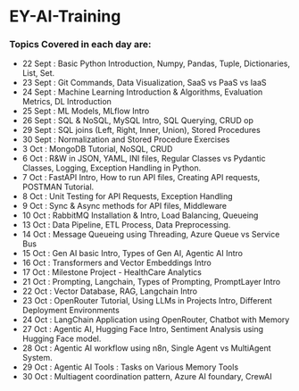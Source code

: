 # EY-AI-Training

### Topics Covered in each day are:
- 22 Sept : Basic Python Introduction, Numpy, Pandas, Tuple, Dictionaries, List, Set.
- 23 Sept : Git Commands, Data Visualization, SaaS vs PaaS vs IaaS
- 24 Sept : Machine Learning Introduction & Algorithms, Evaluation Metrics, DL Introduction
- 25 Sept : ML Models, MLflow Intro
- 26 Sept : SQL & NoSQL, MySQL Intro, SQL Querying, CRUD op
- 29 Sept : SQL joins (Left, Right, Inner, Union), Stored Procedures
- 30 Sept : Normalization and Stored Procedure Exercises
- 3 Oct : MongoDB Tutorial, NoSQL, CRUD
- 6 Oct : R&W in JSON, YAML, INI files, Regular Classes vs Pydantic Classes, Logging, Exception Handling in Python.
- 7 Oct : FastAPI Intro, How to run API files, Creating API requests, POSTMAN Tutorial.
- 8 Oct : Unit Testing for API Requests, Exception Handling
- 9 Oct : Sync & Async methods for API files, Middleware
- 10 Oct : RabbitMQ Installation & Intro, Load Balancing, Queueing
- 13 Oct : Data Pipeline, ETL Process, Data Preprocessing.
- 14 Oct : Message Queueing using Threading, Azure Queue vs Service Bus
- 15 Oct : Gen AI basic Intro, Types of Gen AI, Agentic AI Intro
- 16 Oct : Transformers and Vector Embeddings Intro
- 17 Oct : Milestone Project - HealthCare Analytics
- 21 Oct : Prompting, Langchain, Types of Prompting, PromptLayer Intro
- 22 Oct : Vector Database, RAG, Langchain Intro
- 23 Oct : OpenRouter Tutorial, Using LLMs in Projects Intro, Different Deployment Environments
- 24 Oct : LangChain Application using OpenRouter, Chatbot with Memory
- 27 Oct : Agentic AI, Hugging Face Intro, Sentiment Analysis using Hugging Face model.
- 28 Oct : Agentic AI workflow using n8n, Single Agent vs MultiAgent System.
- 29 Oct : Agentic AI Tools : Tasks on Various Memory Tools
- 30 Oct : Multiagent coordination pattern, Azure AI foundary, CrewAI
